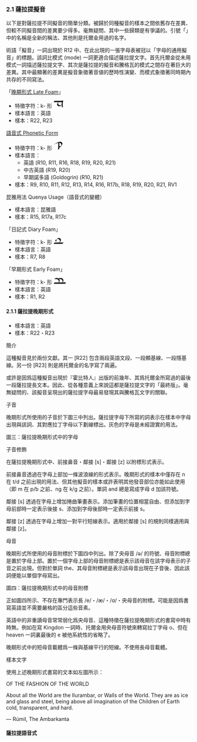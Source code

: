 ### 2.1 薩拉提擬音

以下是對薩拉提不同擬音的簡單分類。被歸於同種擬音的樣本之間依舊存在差異、但較不同擬音間的差異要少得多。毫無疑問、其中一些歸類是有爭議的。引號「」中的名稱是全新的稱法、其他則是托爾金用過的名字。

術語「擬音」一詞出現於 R12 中、在此出現的一張字母表被冠以「字母的通用擬音」的標題。該詞比模式 (mode) 一詞更適合描述薩拉提文字。首先托爾金從未用模式一詞描述薩拉提文字、其次是薩拉提的擬音和騰格瓦的模式之間存在著巨大的差異。其中最顯著的差異是擬音象徵著音値的歷時性演變、而模式象徵著同時期內共存的不同寫法。 

「[晚期形式 Late Foam](#2.1.1%20薩拉提晚期形式)」

- 特徵字符：k- 形 ![](.attachments/2.1-1.png)
- 樣本語言：英語
- 樣本：R22, R23

[語音式 Phonetic Form](#薩拉提語音式)

- 特徵字符：k- 形  ![](.attachments/2.1-2.png)
- 樣本語言：
  - 英語 (R10, R11, R16, R18, R19, R20, R21)
  - 中古英語 (R19, R20)
  - 早期諾多語 (Goldogrin) (R10, R21)
- 樣本：R9, R10, R11, R12, R13, R14, R16, R17b, R18, R19, R20, R21, RV1

昆雅用法 Quenya Usage（語音式的變體）

- 樣本語言：昆雅語
- 樣本：R15, R17a, R17c

「日記式 Diary Foam」

- 特徵字符：k- 形 ![](.attachments/2.1-3.png)
- 樣本語言：英語
- 樣本：R7, R8

「早期形式 Early Foam」

- 特徵字符：k- 形 ![](.attachments/2.1-4.png)
- 樣本語言：英語
- 樣本：R1, R2

#### 2.1.1 薩拉提晚期形式

- 樣本語言：英語
- 樣本：R22・R23

簡介

這種擬音見於兩份文獻。其一 [R22] 包含兩段英語文段、一段顯基線、一段隱基線。另一份 [R23] 則是將托爾金的名字寫了兩遍。

或許是因爲這種擬音出現於『霍比特人』出版的前幾年、其爲托爾金所寫過的最後一段薩拉提長文本。因此、從各種意義上來說這都是薩拉提文字的「最終版」。毫無疑問的、該擬音呈現出的薩拉提字母最易發現其與騰格瓦文字的關聯。

子音

晚期形式所使用的子音於下圖三中列出。薩拉提字母下所寫的詞表示在樣本中字母出現與該詞、其對應拉丁字母以下劃線標出。灰色的字母是未經證實的用法。

圖三：薩拉提晩期形式中的字母

子音修飾

在薩拉提晚期形式中、前接鼻音・鄰接 [s]・鄰接 [z] 以附標形式表示。

前接鼻音透過在字母上部加一條波浪線的形式表示。晚期形式的樣本中僅存在 n 在 t/d 之前出現的用法、但其他擬音的樣本或許表明其他發音部位亦能如此使用（即 m 在 p/b 之前、ng 在 k/g 之前）。單詞 and 總是寫成字母 d 加該符號。

鄰接 [s] 透過在字母上增加捲曲筆畫表示。添加筆畫的位置相當自由、但添加到字母前部時一定表示後接 s、添加到字母後部時一定表示前接 s。

鄰接 [z] 透過在字母上增加一對平行短線表示。適用於鄰接 [s] 的規則同樣適用與鄰接 [z]。

母音

晚期形式所使用的母音附標於下圖四中列出。除了央母音 /ə/ 的符號、母音附標總是置於字母上部。置於一個字母上部的母音附標總是表示該母音在該字母表示的子音之前出現。但對於單詞 the、其母音附標總是表示該母音出現在子音後、因此該詞便能以單個字母寫出。

圖四：薩拉提晩期形式中的母音附標

正如圖四所示、不存在專門表示長 /e/・/æ/・/ɑ/・央母音的附標。可能是因爲書寫英語並不需要嚴格的區分這些音素。

英語中的非重讀母音常常弱化爲央母音、這種特徵在薩拉提晚期形式的書寫中時有時無。例如在寫 Kingdon 一詞時、托爾金用央母音符號來轉寫拉丁字母 o、但在 heaven 一詞裏最後的 e 被他系統性的省略了。

晚期形式中的短母音載體爲一條與基線平行的短線。不使用長母音載體。

樣本文字









使用上述晚期形式書寫的文本如左圖所示：

OF THE FASHION OF THE WORLD

About all the World are the Ilurambar, or Walls of the World. They are as ice and glass and steel, being above all imagination of the Children of Earth cold, transparent, and hard.

— Rúmil, The Ambarkanta 



#### 薩拉提語音式
